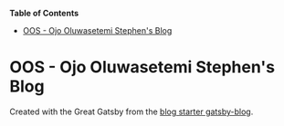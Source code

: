 <!-- START doctoc generated TOC please keep comment here to allow auto update -->
<!-- DON'T EDIT THIS SECTION, INSTEAD RE-RUN doctoc TO UPDATE -->
**Table of Contents**

- [OOS - Ojo Oluwasetemi Stephen's Blog](#oos---ojo-oluwasetemi-stephens-blog)

<!-- END doctoc generated TOC please keep comment here to allow auto update -->

# OOS - Ojo Oluwasetemi Stephen's Blog

Created with the Great Gatsby from the
[blog starter gatsby-blog](https://github.com/gatsbyjs/gatsby-starter-blog).

